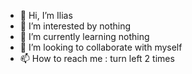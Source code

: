 - 👋 Hi, I’m Ilias
- 👀 I’m interested by nothing
- 🌱 I’m currently learning nothing
- 💞️ I’m looking to collaborate with myself
- 📫 How to reach me : turn left 2 times

<!---
Ilias-al/Ilias-al is a ✨ special ✨ repository because its `README.md` (this file) appears on your GitHub profile.
You can click the Preview link to take a look at your changes.
--->
